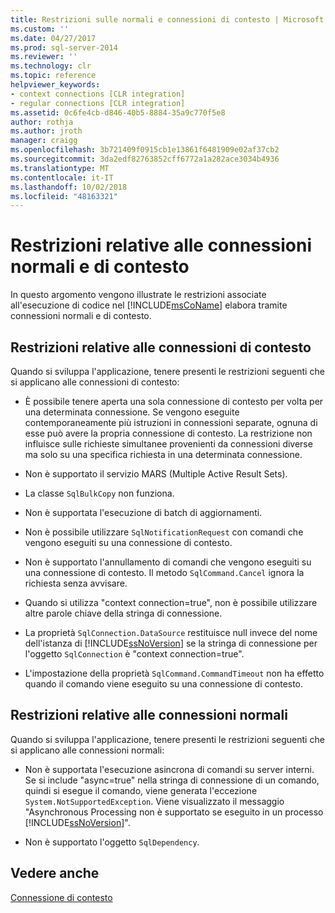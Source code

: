 ```yaml
---
title: Restrizioni sulle normali e connessioni di contesto | Microsoft Docs
ms.custom: ''
ms.date: 04/27/2017
ms.prod: sql-server-2014
ms.reviewer: ''
ms.technology: clr
ms.topic: reference
helpviewer_keywords:
- context connections [CLR integration]
- regular connections [CLR integration]
ms.assetid: 0c6fe4cb-d846-40b5-8884-35a9c770f5e8
author: rothja
ms.author: jroth
manager: craigg
ms.openlocfilehash: 3b721409f0915cb1e13861f6481909e02af37cb2
ms.sourcegitcommit: 3da2edf82763852cff6772a1a282ace3034b4936
ms.translationtype: MT
ms.contentlocale: it-IT
ms.lasthandoff: 10/02/2018
ms.locfileid: "48163321"
---
```

# <a name="restrictions-on-regular-and-context-connections"></a>Restrizioni relative alle connessioni normali e di contesto
  In questo argomento vengono illustrate le restrizioni associate all'esecuzione di codice nel [!INCLUDE[msCoName](../../../includes/ssnoversion-md.md)] elabora tramite connessioni normali e di contesto.  
  
## <a name="restrictions-on-context-connections"></a>Restrizioni relative alle connessioni di contesto  
 Quando si sviluppa l'applicazione, tenere presenti le restrizioni seguenti che si applicano alle connessioni di contesto:  
  
-   È possibile tenere aperta una sola connessione di contesto per volta per una determinata connessione. Se vengono eseguite contemporaneamente più istruzioni in connessioni separate, ognuna di esse può avere la propria connessione di contesto. La restrizione non influisce sulle richieste simultanee provenienti da connessioni diverse ma solo su una specifica richiesta in una determinata connessione.  
  
-   Non è supportato il servizio MARS (Multiple Active Result Sets).  
  
-   La classe `SqlBulkCopy` non funziona.  
  
-   Non è supportata l'esecuzione di batch di aggiornamenti.  
  
-   Non è possibile utilizzare `SqlNotificationRequest` con comandi che vengono eseguiti su una connessione di contesto.  
  
-   Non è supportato l'annullamento di comandi che vengono eseguiti su una connessione di contesto. Il metodo `SqlCommand.Cancel` ignora la richiesta senza avvisare.  
  
-   Quando si utilizza "context connection=true", non è possibile utilizzare altre parole chiave della stringa di connessione.  
  
-   La proprietà `SqlConnection.DataSource` restituisce null invece del nome dell'istanza di [!INCLUDE[ssNoVersion](../../../includes/ssnoversion-md.md)] se la stringa di connessione per l'oggetto `SqlConnection` è "context connection=true".  
  
-   L'impostazione della proprietà `SqlCommand.CommandTimeout` non ha effetto quando il comando viene eseguito su una connessione di contesto.  
  
## <a name="restrictions-on-regular-connections"></a>Restrizioni relative alle connessioni normali  
 Quando si sviluppa l'applicazione, tenere presenti le restrizioni seguenti che si applicano alle connessioni normali:  
  
-   Non è supportata l'esecuzione asincrona di comandi su server interni. Se si include "async=true" nella stringa di connessione di un comando, quindi si esegue il comando, viene generata l'eccezione `System.NotSupportedException`. Viene visualizzato il messaggio "Asynchronous Processing non è supportato se eseguito in un processo [!INCLUDE[ssNoVersion](../../../includes/ssnoversion-md.md)]".  
  
-   Non è supportato l'oggetto `SqlDependency`.  
  
## <a name="see-also"></a>Vedere anche  
 [Connessione di contesto](context-connection.md)  
  
  
